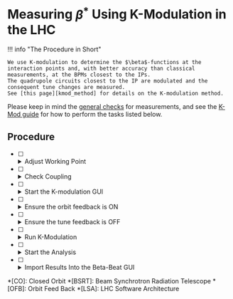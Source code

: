 # Measuring $\beta^{*}$ Using K-Modulation in the LHC

!!! info "The Procedure in Short"

    We use K-modulation to determine the $\beta$-functions at the interaction points and, with better accuracy than classical measurements, at the BPMs closest to the IPs.
    The quadrupole circuits closest to the IP are modulated and the consequent tune changes are measured.
    See [this page][kmod_method] for details on the K-modulation method.

Please keep in mind the [general checks](general_checks.md) for measurements, and see the [K-Mod guide][kmod_app] for how to perform the tasks listed below.

## Procedure

- [ ] <details class="nodeco"><summary>Adjust Working Point</summary>
      <p> The tunes should be moved to a working point with a large tune separation, such as $Q_x = 0.28 / Q_y = 0.31$, to allow for maximum modulation amplitude.
      Pay attention to potential resonance crossings.
      </p></details>

- [ ] <details class="nodeco"><summary>Check Coupling</summary>
      <p> Perform quick check for $|C^{-}|$ to avoid influence from a possible closest tune approach.
      Also check for any unwanted local coupling bumps around the modulated quadrupole.
      </p></details>

- [ ] <details class="nodeco"><summary>Start the K-modulation GUI</summary>
      <p> See the [K-Mod pages][kmod_app].
      </p></details>

- [ ] <details class="nodeco"><summary>Ensure the orbit feedback is ON</summary>
      <p>In case of any (design) orbit excursion in the quadrupoles, enable orbit feedback to avoid a change of the CO around the ring.
      The status is visible in the top right corner of the GUI.
      </p></details>

- [ ] <details class="nodeco"><summary>Ensure the tune feedback is OFF</summary>
        <p> Otherwise modulation and feedback would work against each other.
        The status is visible in the top right corner of the GUI.
        </p></details>

- [ ] <details class="nodeco"><summary>Run K-Modulation</summary>
      <p> See the [following page][kmod_run] for how to perform a modulation of the desired circuit.
      Check from the modulation graph for the quality of the modulation and data.
      </p></details>

- [ ] <details class="nodeco"><summary>Start the Analysis</summary>
      <p> Analysis is now launched directly from the `Pykmod` app.
      See [this page][kmod_analysis] for details on how to analyze and export the data.
      </p></details>

- [ ] <details class="nodeco"><summary>Import Results Into the Beta-Beat GUI</summary>
      <p> The results are useful to compute optics corrections.
      See the [Beta-Beat GUI page][beta_beat_gui] for how to import the results.
      </p></details>

*[CO]: Closed Orbit
*[BSRT]: Beam Synchrotron Radiation Telescope
*[OFB]: Orbit Feed Back
*[LSA]: LHC Software Architecture

[kmod_app]: ../../guis/kmod/gui.md
[kmod_run]: ../../guis/kmod/modulating.md
[kmod_analysis]: ../../guis/kmod/analyzing.md
[kmod_method]: ../../measurements/physics/kmod.md
[beta_beat_gui]: ../../guis/betabeat/gui.md
